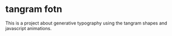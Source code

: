 # tangram fotn

This is a project about generative typography using the tangram shapes and javascript animations.
